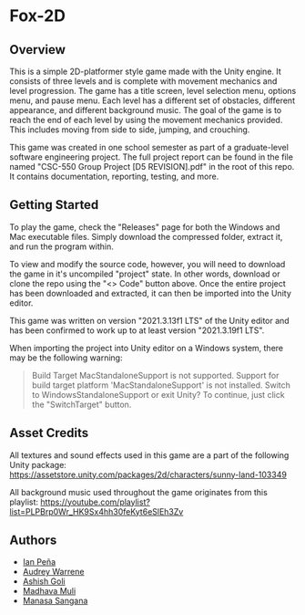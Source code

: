 # Fox-2D

## Overview
This is a simple 2D-platformer style game made with the Unity engine.  It consists of three levels and is complete with movement mechanics and level progression.  The game has a title screen, level selection menu, options menu, and pause menu.  Each level has a different set of obstacles, different appearance, and different background music.  The goal of the game is to reach the end of each level by using the movement mechanics provided.  This includes moving from side to side, jumping, and crouching.

This game was created in one school semester as part of a graduate-level software engineering project.  The full project report can be found in the file named "CSC-550 Group Project [D5 REVISION].pdf" in the root of this repo.  It contains documentation, reporting, testing, and more.

## Getting Started
To play the game, check the "Releases" page for both the Windows and Mac executable files.  Simply download the compressed folder, extract it, and run the program within.

To view and modify the source code, however, you will need to download the game in it's uncompiled "project" state.  In other words, download or clone the repo using the "<> Code" button above.  Once the entire project has been downloaded and extracted, it can then be imported into the Unity editor.

This game was written on version "2021.3.13f1 LTS" of the Unity editor and has been confirmed to work up to at least version "2021.3.19f1 LTS".

When importing the project into Unity editor on a Windows system, there may be the following warning:
> Build Target MacStandaloneSupport is not supported.  Support for build target platform 'MacStandaloneSupport' is not installed.  Switch to WindowsStandaloneSupport or exit Unity?
To continue, just click the "SwitchTarget" button.

## Asset Credits
All textures and sound effects used in this game are a part of the following Unity package: https://assetstore.unity.com/packages/2d/characters/sunny-land-103349

All background music used throughout the game originates from this playlist: https://youtube.com/playlist?list=PLPBrp0Wr_HK9Sx4hh30feKyt6eSlEh3Zv

## Authors
* [Ian Peña](https://github.com/IanP105)
* [Audrey Warrene](https://github.com/arwarrene)
* [Ashish Goli](https://github.com/AshishGoli97)
* [Madhava Muli](https://github.com/madhav2415)
* [Manasa Sangana](https://github.com/404/)
